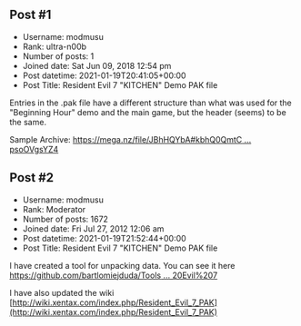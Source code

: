 ## Post #1
- Username: modmusu
- Rank: ultra-n00b
- Number of posts: 1
- Joined date: Sat Jun 09, 2018 12:54 pm
- Post datetime: 2021-01-19T20:41:05+00:00
- Post Title: Resident Evil 7 "KITCHEN" Demo PAK file

Entries in the .pak file have a different structure than what was used for the "Beginning Hour" demo and the main game, but the header (seems) to be the same.

Sample Archive: [https://mega.nz/file/JBhHQYbA#kbhQ0QmtC ... psoOVgsYZ4](https://mega.nz/file/JBhHQYbA#kbhQ0QmtCddO0nqFlJeazEkSa-1V5njoXpsoOVgsYZ4)
## Post #2
- Username: modmusu
- Rank: Moderator
- Number of posts: 1672
- Joined date: Fri Jul 27, 2012 12:06 am
- Post datetime: 2021-01-19T21:52:44+00:00
- Post Title: Resident Evil 7 "KITCHEN" Demo PAK file

I have created a tool for unpacking data. You can see it here
[https://github.com/bartlomiejduda/Tools ... 20Evil%207](https://github.com/bartlomiejduda/Tools/tree/master/NEW%20Tools/Resident%20Evil%207)

I have also updated the wiki
[http://wiki.xentax.com/index.php/Resident_Evil_7_PAK](http://wiki.xentax.com/index.php/Resident_Evil_7_PAK)
